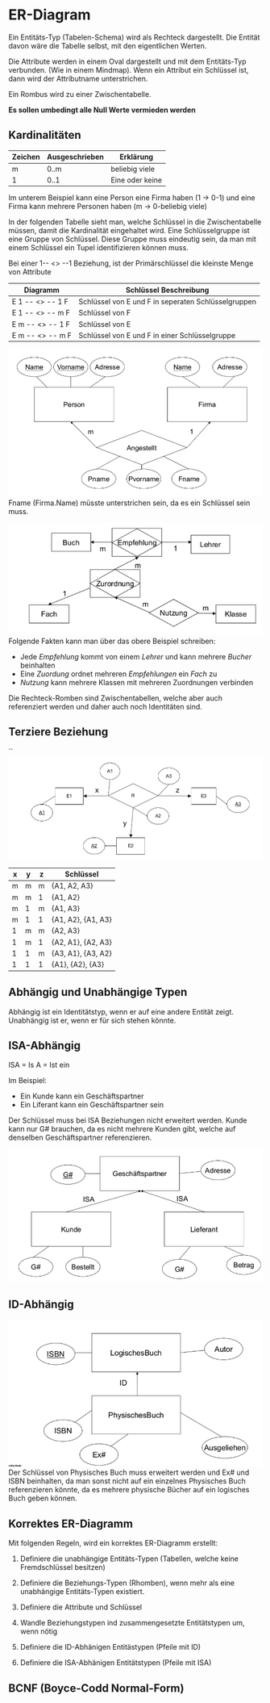 # ER-Diagram

Ein Entitäts-Typ (Tabelen-Schema) wird als Rechteck dargestellt. Die Entität davon wäre die Tabelle selbst, mit den eigentlichen Werten.

Die Attribute werden in einem Oval dargestellt und mit dem Entitäts-Typ verbunden. (Wie in einem Mindmap). Wenn ein Attribut ein Schlüssel ist, dann wird der Attributname unterstrichen.

Ein Rombus wird zu einer Zwischentabelle. 

**Es sollen umbedingt alle Null Werte vermieden werden**

## Kardinalitäten

| Zeichen | Ausgeschrieben | Erklärung       |
| ------- | -------------- | --------------- |
| m       | 0..m           | beliebig viele  |
| 1       | 0..1           | Eine oder keine |

Im unterem Beispiel kann eine Person eine Firma haben (1 -> 0-1) und eine Firma kann mehrere Personen haben (m -> 0-beliebig viele)

In der folgenden Tabelle sieht man, welche Schlüssel in die Zwischentabelle müssen, damit die Kardinalität eingehaltet wird. 
Eine Schlüsselgruppe ist eine Gruppe von Schlüssel. Diese Gruppe muss eindeutig sein, da man mit einem Schlüssel ein Tupel identifizieren können muss. 

Bei einer 1-- <> --1 Beziehung, ist der Primärschlüssel die kleinste Menge von Attribute

| Diagramm         | Schlüssel Beschreibung                              |
| ---------------- | --------------------------------------------------- |
| E 1 -- <> -- 1 F | Schlüssel von E und F in seperaten Schlüsselgruppen |
| E 1 -- <> -- m F | Schlüssel von F                                     |
| E m -- <> -- 1 F | Schlüssel von E                                     |
| E m -- <> -- m F | Schlüssel von E und F in einer Schlüsselgruppe      |

![ERD Beispiel #1](res/erd1.png)
Fname (Firma.Name) müsste unterstrichen sein, da es ein  Schlüssel sein muss.

![ERD Beispiel #2](res/erd2.png)
Folgende Fakten kann man über das obere Beispiel schreiben:

- Jede *Empfehlung* kommt von einem *Lehrer* und kann mehrere *Bucher* beinhalten
- Eine *Zuordung* ordnet mehreren *Empfehlungen* ein *Fach* zu
- *Nutzung* kann mehrere Klassen mit mehreren Zuordnungen verbinden

Die Rechteck-Romben sind Zwischentabellen, welche aber auch referenziert werden und daher auch noch Identitäten sind.

## Terziere Beziehung

``![](./res/2021-10-18-13-34-27-image.png)

| x   | y   | z   | Schlüssel          |
| --- | --- | --- | ------------------ |
| m   | m   | m   | {A1, A2, A3}       |
| m   | m   | 1   | {A1, A2}           |
| m   | 1   | m   | {A1, A3}           |
| m   | 1   | 1   | {A1, A2}, {A1, A3} |
| 1   | m   | m   | {A2, A3}           |
| 1   | m   | 1   | {A2, A1}, {A2, A3} |
| 1   | 1   | m   | {A3, A1}, {A3, A2} |
| 1   | 1   | 1   | {A1}, {A2}, {A3}   |

## Abhängig und Unabhängige Typen

Abhängig ist ein Identitätstyp, wenn er auf eine andere Entität zeigt. Unabhängig ist er, wenn er für sich stehen könnte.

## ISA-Abhängig

ISA = Is A = Ist ein

Im Beispiel: 

- Ein Kunde kann ein Geschäftspartner
- Ein Liferant kann ein Geschäftspartner sein

Der Schlüssel muss bei ISA Beziehungen nicht erweitert werden. Kunde kann nur G# brauchen, da es nicht mehrere Kunden gibt, welche auf denselben Geschäftspartner referenzieren.

![ERD Beispiel #3](res/erd3.png)

## ID-Abhängig

![ERD Beispiel #4](res/erd4.png)
Der Schlüssel von Physisches Buch muss erweitert werden und Ex# und ISBN beinhalten, da man sonst nicht auf ein einzelnes Physisches Buch referenzieren könnte, da es mehrere physische Bücher auf ein logisches Buch geben können.

## Korrektes ER-Diagramm

Mit folgenden Regeln, wird ein korrektes ER-Diagramm erstellt:

1. Definiere die unabhängige Entitäts-Typen (Tabellen, welche keine Fremdschlüssel besitzen)

2. Definiere die Beziehungs-Typen (Rhomben), wenn mehr als eine unabhängige Entitäts-Typen existiert.

3. Definiere die Attribute und Schlüssel

4. Wandle Beziehungstypen ind zusammengesetzte Entitätstypen um, wenn nötig

5. Definiere die ID-Abhänigen Entitästypen (Pfeile mit ID)

6. Definiere die ISA-Abhänigen Entitätstypen (Pfeile mit ISA)

## BCNF (Boyce-Codd Normal-Form)
